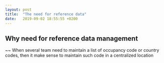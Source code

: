 ```yaml
---
layout: post
title:  "The need for reference data"
date:   2019-09-02 18:55:55 +0200
---
```


## Why need for reference data management
~~
When several team need to maintain a list of occupancy code or country codes, then it make sense to maintain such code in a centralized location
